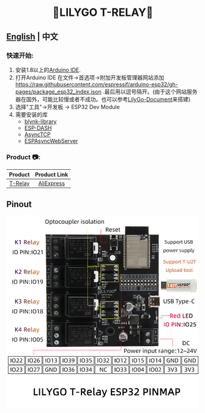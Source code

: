 <h1 align = "center">🌟LILYGO T-RELAY🌟</h1>

## **[English](./README.md) | 中文**

<h3 align = "left">快速开始:</h3>

1. 安装1.8以上的[Arduino IDE](http://www.arduino.cc/en/main/software).
2. 打开Arduino IDE 在文件->首选项->附加开发板管理器网站添加 https://raw.githubusercontent.com/espressif/arduino-esp32/gh-pages/package_esp32_index.json .最后用以逗号隔开。(由于这个网站服务器在国外，可能比较慢或者不成功。也可以参考[LilyGo-Document](https://github.com/Xinyuan-LilyGO/LilyGo-Document)来搭建)
3. 选择"工具"->开发板 -> ESP32 Dev Module
4. 需要安装的库
     - [blynk-library](https://github.com/blynkkk/blynk-library)
     - [ESP-DASH](https://github.com/ayushsharma82/ESP-DASH)
     - [AsyncTCP](https://github.com/me-no-dev/AsyncTCP)
     - [ESPAsyncWebServer](https://github.com/me-no-dev/ESPAsyncWebServer)

<h3 align = "left">Product 📷:</h3>

|   Product   | Product  Link  |
| :---------: | :------------: |
| [T-Relay]() | [AliExpress]() |

## Pinout
![](image/T-Relay-en.jpg)
